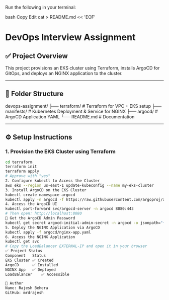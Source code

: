 Run the following in your terminal:

bash
Copy
Edit
cat > README.md << 'EOF'
# DevOps Interview Assignment

## ✅ Project Overview
This project provisions an EKS cluster using Terraform, installs ArgoCD for GitOps, and deploys an NGINX application to the cluster.

---

## 📁 Folder Structure

devops-assignment/
├── terraform/ # Terraform for VPC + EKS setup
├── manifests/ # Kubernetes Deployment & Service for NGINX
├── argocd/ # ArgoCD Application YAML
└── README.md # Documentation

---

## ⚙️ Setup Instructions

### 1. Provision the EKS Cluster using Terraform

```bash
cd terraform
terraform init
terraform apply
# Approve with "yes"
2. Configure kubectl to Access the Cluster
aws eks --region us-east-1 update-kubeconfig --name my-eks-cluster
3. Install ArgoCD on the EKS Cluster
kubectl create namespace argocd
kubectl apply -n argocd -f https://raw.githubusercontent.com/argoproj/argo-cd/stable/manifests/install.yaml
4. Access the ArgoCD UI
kubectl port-forward svc/argocd-server -n argocd 8080:443
# Then open: http://localhost:8080
🔑 Get the ArgoCD Admin Password
kubectl get secret argocd-initial-admin-secret -n argocd -o jsonpath="{.data.password}" | base64 --decode
5. Deploy the NGINX Application via ArgoCD
kubectl apply -f argocd/nginx-app.yaml
6. Access the NGINX Application
kubectl get svc
# Copy the LoadBalancer EXTERNAL-IP and open it in your browser
✅ Project Status
Component	Status
EKS Cluster	✅ Created
ArgoCD  	✅ Installed
NGINX App	✅ Deployed
LoadBalancer	✅ Accessible

👤 Author
Name: Rajesh Behera
GitHub: mrdrajesh
